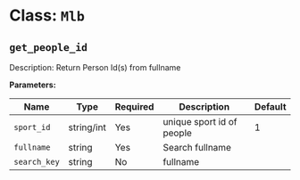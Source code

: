 Class: `Mlb`
===================

`get_people_id`
----------

Description: Return Person Id(s) from fullname

**Parameters:**


| Name       | Type      | Required | Description                         | Default
| ---------- | --------- | -------- | ----------------------------------- | -------
| `sport_id`  | string/int| Yes      | unique sport id of people | 1
| `fullname`   | string| Yes       | Search fullname | 
| `search_key` | string| No     | fullname
